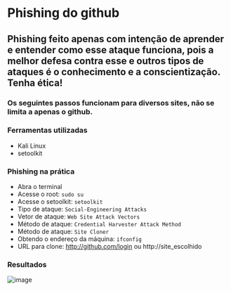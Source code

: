 # Phishing do github

## Phishing feito apenas com intenção de aprender e entender como esse ataque funciona, pois a melhor defesa contra esse e outros tipos de ataques é o conhecimento e a conscientização. Tenha ética!
### Os seguintes passos funcionam para diversos sites, não se limita a apenas o github.

### Ferramentas utilizadas

- Kali Linux
- setoolkit

### Phishing na prática

- Abra o terminal
- Acesse o root: ``` sudo su ```
- Acesse o setoolkit: ``` setoolkit ```
- Tipo de ataque: ``` Social-Engineering Attacks ```
- Vetor de ataque: ``` Web Site Attack Vectors ```
- Método de ataque: ```Credential Harvester Attack Method ```
- Método de ataque: ``` Site Cloner ```
- Obtendo o endereço da máquina: ``` ifconfig ```
- URL para clone: http://github.com/login ou http://site_escolhido

### Resultados
![image](https://github.com/rogerio-pio/phishing-setoolkit/assets/108849824/c24509c2-d820-43d0-9105-aed76065f098)

